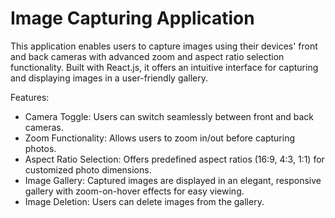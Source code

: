 # Image Capturing Application

This application enables users to capture images using their devices' front and back cameras with advanced zoom and aspect ratio selection functionality. Built with React.js, it offers an intuitive interface for capturing and displaying images in a user-friendly gallery.

Features:
- Camera Toggle: Users can switch seamlessly between front and back cameras.
- Zoom Functionality: Allows users to zoom in/out before capturing photos.
- Aspect Ratio Selection: Offers predefined aspect ratios (16:9, 4:3, 1:1) for customized photo dimensions.
- Image Gallery: Captured images are displayed in an elegant, responsive gallery with zoom-on-hover effects for easy viewing.
- Image Deletion: Users can delete images from the gallery.



